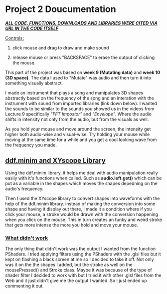 # Project 2 Doucumentation

***<u>ALL CODE, FUNCTIONS, DOWNLOADS AND LIBRARIES WERE CITED VIA URL IN THE CODE ITSELF</u>***

<u>Controls:</u>

1) click mouse and drag to draw and make sound

2) release mouse or press "BACKSPACE" to erase the output of clicking the mouse.



This part of the project was based on **week 9 (Mutating data)** and **week 10 (3D space)**. The data I used to "Mutate" was audio and then turn it into something visually abstract.



I made an instrument that plays a song and manipulates 3D shapes abstractly based on the frequency of the song and an interation with the instrument with sound from
imported libraries (link down below). I wanted the sounds to be similar to the sounds you showed us in the videos from Lecture 9 specifically *"FFT Impostor"*  and *"Envelope"*. Where the audio shifts in intensity not only from the audio, but from the visuals as well. 

As you hold your mouse and move around the screen, the intensity get higher both audio-wise and visual-wise. Try holding your mouse while moving at the same time for a while and you get a cool looking wave from the frequency you made.



## <u>ddf.minim and XYscope Library</u>

Using the ddf.minim library, it helps me deal with audio manipulation really easily with it's functions when called. Such as **audio.left.get()** which can be put as a variable in the shapes which moves the shapes depedning on the audio's frequency. 

Then I used the XYscope library to convert shapes into waveforms with the help of the ddf.minim library. instead of making the conversion into some shape and having it display out there, I made it a condition where if you click your mouse, a stroke would be drawn with the conversion happening when you click on the mouse. This in turn creates an funky and weird stroke that gets more intense the more you hold and move your mouse.



### <u>What didn't work</u>

The only thing that didn't work was the output I wanted from the function PShaders. I tried applying filters using the PShaders with the .glsl files but it kept on flashing a black screen at me so I decided to take it off. Not only was it on the the shapes I added, but the stroke as well on the mousePressed() and Stroke class. Maybe it was because of the type of shader filter I decided to work with but I tried it with other .glsl files from the Web and it just didn't give me the output I wanted. So I just ended up commenting it out. 




